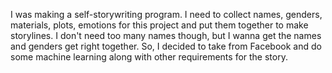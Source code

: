 I was making a self-storywriting program.
I need to collect names, genders, materials, plots, emotions for this project and put them together to make storylines.
I don't need too many names though, but I wanna get the names and genders get right together. So, I decided to take from Facebook and do some machine learning along with other requirements for the story.
